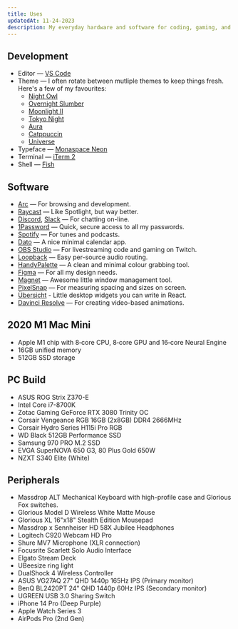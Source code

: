 ```yaml
---
title: Uses
updatedAt: 11-24-2023
description: My everyday hardware and software for coding, gaming, and more.
---
```


## Development

- Editor — [VS Code](https://code.visualstudio.com/)
- Theme — I often rotate between mutliple themes to keep things fresh. Here's a few of my favourites:
  - [Night Owl](https://marketplace.visualstudio.com/items?itemName=sdras.night-owl)
  - [Overnight Slumber](https://marketplace.visualstudio.com/items?itemName=cev.overnight)
  - [Moonlight II](https://marketplace.visualstudio.com/items?itemName=atomiks.moonlight)
  - [Tokyo Night](https://marketplace.visualstudio.com/items?itemName=enkia.tokyo-night)
  - [Aura](https://github.com/daltonmenezes/aura-theme)
  - [Catppuccin](https://github.com/catppuccin/catppuccin)
  - [Universe](https://github.com/MatiasOlivera/universe-theme)
- Typeface — [Monaspace Neon](https://monaspace.githubnext.com/)
- Terminal — [iTerm 2](https://www.iterm2.com/)
- Shell — [Fish](https://fishshell.com/)

## Software

- [Arc](https://arc.net/) — For browsing and development.
- [Raycast](https://www.raycast.com/) — Like Spotlight, but way better.
- [Discord](https://discord.com/), [Slack](https://slack.com/) — For chatting on-line.
- [1Password](https://1password.com/) — Quick, secure access to all my passwords.
- [Spotify](https://www.spotify.com/) — For tunes and podcasts.
- [Dato](https://sindresorhus.com/dato) — A nice minimal calendar app.
- [OBS Studio](https://obsproject.com/) — For livestreaming code and gaming on Twitch.
- [Loopback](https://rogueamoeba.com/loopback/) — Easy per-source audio routing.
- [HandyPalette](https://apps.apple.com/us/app/handypalette/id1515022667?mt=12) — A clean and minimal colour grabbing tool.
- [Figma](https://www.figma.com/) — For all my design needs.
- [Magnet](https://magnet.crowdcafe.com/) — Awesome little window management tool.
- [PixelSnap](https://getpixelsnap.com/) — For measuring spacing and sizes on screen.
- [Übersicht](http://tracesof.net/uebersicht/) - Little desktop widgets you can write in React.
- [Davinci Resolve](https://www.blackmagicdesign.com/ca/products/davinciresolve/) — For creating video-based animations.

## 2020 M1 Mac Mini

- Apple M1 chip with 8‑core CPU, 8‑core GPU and 16‑core Neural Engine
- 16GB unified memory
- 512GB SSD storage

## PC Build

- ASUS ROG Strix Z370-E
- Intel Core i7-8700K
- Zotac Gaming GeForce RTX 3080 Trinity OC
- Corsair Vengeance RGB 16GB (2x8GB) DDR4 2666MHz
- Corsair Hydro Series H115i Pro RGB
- WD Black 512GB Performance SSD
- Samsung 970 PRO M.2 SSD
- EVGA SuperNOVA 650 G3, 80 Plus Gold 650W
- NZXT S340 Elite (White)

## Peripherals

- Massdrop ALT Mechanical Keyboard with high-profile case and Glorious Fox switches.
- Glorious Model D Wireless White Matte Mouse
- Glorious XL 16"x18" Stealth Edition Mousepad
- Massdrop x Sennheiser HD 58X Jubilee Headphones
- Logitech C920 Webcam HD Pro
- Shure MV7 Microphone (XLR connection)
- Focusrite Scarlett Solo Audio Interface
- Elgato Stream Deck
- UBeesize ring light
- DualShock 4 Wireless Controller
- ASUS VG27AQ 27" QHD 1440p 165Hz IPS (Primary monitor)
- BenQ BL2420PT 24" QHD 1440p 60Hz IPS (Secondary monitor)
- UGREEN USB 3.0 Sharing Switch
- iPhone 14 Pro (Deep Purple)
- Apple Watch Series 3
- AirPods Pro (2nd Gen)
